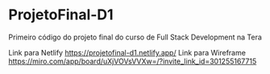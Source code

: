 # ProjetoFinal-D1
Primeiro código do projeto final do curso de Full Stack Development na Tera

Link para Netlify https://projetofinal-d1.netlify.app/
Link para Wireframe https://miro.com/app/board/uXjVOVsVVXw=/?invite_link_id=301255167715
